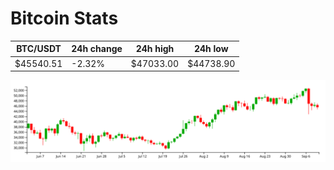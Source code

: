 # Bitcoin Stats

BTC/USDT|24h change|24h high|24h low|
|---|---|---|---|
|$45540.51|-2.32%|$47033.00|$44738.90|

<img src="./chart.svg">
